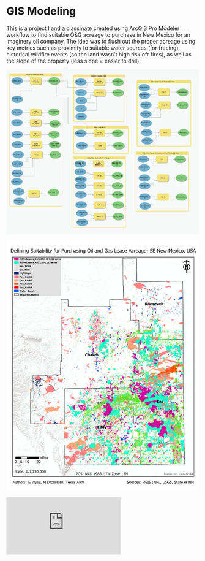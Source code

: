 # GIS Modeling

This is a project I and a classmate created using ArcGIS Pro Modeler workflow to find suitable O&G acreage to purchase in New Mexico for an imaginery oil company. The idea was to flush out the proper acreage using key metrics such as proximity to suitable water sources (for fracing), historical wildfire events (so the land wasn't high risk ofr fires), as well as the slope of the property (less slope = easier to drill). 

![alt text](https://github.com/mdrouillard1984/Matt-Portfolio/blob/main/Model%20Building/ModelBuilder_Final.PNG "The model used to generate the results")

![alt text](https://github.com/mdrouillard1984/Matt-Portfolio/blob/main/Model%20Building/Final_Project_Map.png "Example of model created for the workflow")

![The full project write-up (if you care to read it)](https://github.com/mdrouillard1984/Matt-Portfolio/blob/main/Model%20Building/FinalProject_FINAL.pdf)


